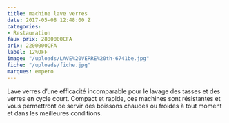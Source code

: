 ```yaml
---
title: machine lave verres
date: 2017-05-08 12:48:00 Z
categories:
- Restauration
faux prix: 2800000CFA
prix: 2200000CFA
label: 12%OFF
image: "/uploads/LAVE%20VERRE%20th-6741be.jpg"
fiche: "/uploads/fiche.jpg"
marques: empero
---
```


Lave verres d’une efficacité incomparable pour le lavage des tasses et des verres en cycle court. Compact et rapide, ces machines sont résistantes et vous permettront de servir des boissons chaudes ou froides à tout moment et dans les meilleures conditions.